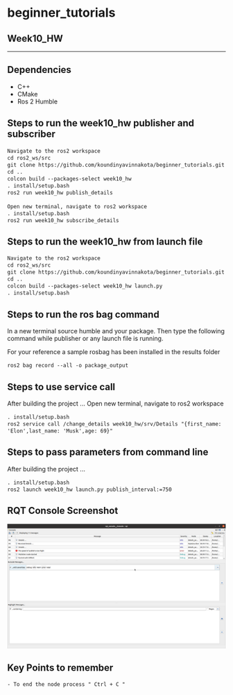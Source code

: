 # beginner_tutorials
## Week10_HW
---

## Dependencies
- C++ 
- CMake
- Ros 2 Humble


## Steps to run the week10_hw publisher and subscriber
```
Navigate to the ros2 workspace
cd ros2_ws/src
git clone https://github.com/koundinyavinnakota/beginner_tutorials.git
cd ..
colcon build --packages-select week10_hw
. install/setup.bash
ros2 run week10_hw publish_details

Open new terminal, navigate to ros2 workspace
. install/setup.bash
ros2 run week10_hw subscribe_details
```

## Steps to run the week10_hw from launch file
```
Navigate to the ros2 workspace
cd ros2_ws/src
git clone https://github.com/koundinyavinnakota/beginner_tutorials.git
cd ..
colcon build --packages-select week10_hw launch.py
. install/setup.bash

```
## Steps to run the ros bag command

In a new terminal source humble and your package. Then type the following command while publisher or any launch file is running.

For your reference a sample rosbag has been installed in the results folder
```
ros2 bag record --all -o package_output

```
## Steps to use service call
After building the project ...
Open new terminal, navigate to ros2 workspace
```
. install/setup.bash
ros2 service call /change_details week10_hw/srv/Details "{first_name: 'Elon',last_name: 'Musk',age: 69}"
```

## Steps to pass parameters from command line
After building the project ...
```
. install/setup.bash
ros2 launch week10_hw launch.py publish_interval:=750
```

## RQT Console Screenshot 
![RQT console](images/rqt_console_ss.png)

## Key Points to remember
```
- To end the node process " Ctrl + C "
```
